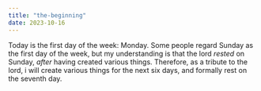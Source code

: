```yaml
---
title: "the-beginning"
date: 2023-10-16
---
```

Today is the first day of the week: Monday. Some people regard Sunday as the first day of the week,
but my understanding is that the lord *rested* on Sunday, *after* having created various things.
Therefore, as a tribute to the lord, i will create various things for the next six days, and
formally rest on the seventh day.
